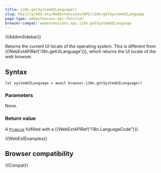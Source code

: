 ```yaml
---
title: i18n.getSystemUILanguage()
slug: Mozilla/Add-ons/WebExtensions/API/i18n/getSystemUILanguage
page-type: webextension-api-function
browser-compat: webextensions.api.i18n.getSystemUILanguage
---
```


{{AddonSidebar}}

Returns the current UI locale of the operating system. This is different from {{WebExtAPIRef('i18n.getUILanguage')}}, which returns the UI locale of the web browser.

## Syntax

```js-nolint
let systemUILanguage = await browser.i18n.getSystemUILanguage()
```

### Parameters

None.

### Return value

A [`Promise`](/en-US/docs/Web/JavaScript/Reference/Global_Objects/Promise) fulfilled with a {{WebExtAPIRef("i18n.LanguageCode")}}.

{{WebExtExamples}}

## Browser compatibility

{{Compat}}
